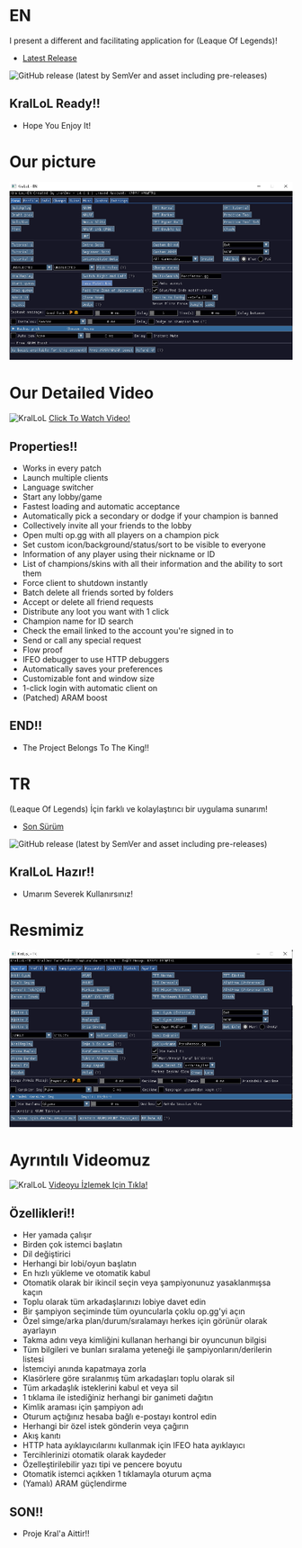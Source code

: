 # EN

 I present a different and facilitating application for (Leaque Of Legends)!

* [Latest Release](https://github.com/Emre37destan/KralLoL/releases/latest "KralLoL Lecture!")

<img alt="GitHub release (latest by SemVer and asset including pre-releases)" src="https://img.shields.io/github/downloads-pre/Emre37destan/KralLoL/1.2.2/KralLoL-EN.exe?style=for-the-badge">

## KralLoL Ready!!
* Hope You Enjoy It!

# Our picture
<div align = "center"> <img src = "https://raw.githubusercontent.com/Emre37destan/KralLoL/main/KralLoL_Logo = EN.png"> </div>


# Our Detailed Video
![KralLoL](http://img.youtube.com/vi/5g3DBYoJOQw/0.jpg)
[Click To Watch Video!](http://www.youtube.com/watch?v=5g3DBYoJOQw "KingLoL Lecture!")


## Properties!!

* Works in every patch
* Launch multiple clients
* Language switcher
* Start any lobby/game
* Fastest loading and automatic acceptance
* Automatically pick a secondary or dodge if your champion is banned
* Collectively invite all your friends to the lobby
* Open multi op.gg with all players on a champion pick
* Set custom icon/background/status/sort to be visible to everyone
* Information of any player using their nickname or ID
* List of champions/skins with all their information and the ability to sort them
* Force client to shutdown instantly
* Batch delete all friends sorted by folders
* Accept or delete all friend requests
* Distribute any loot you want with 1 click
* Champion name for ID search
* Check the email linked to the account you're signed in to
* Send or call any special request
* Flow proof
* IFEO debugger to use HTTP debuggers
* Automatically saves your preferences
* Customizable font and window size
* 1-click login with automatic client on
* (Patched) ARAM boost

## END!!
* The Project Belongs To The King!!

# TR

 (Leaque Of Legends) İçin farklı ve kolaylaştırıcı bir uygulama sunarım!

* [Son Sürüm](https://github.com/Emre37destan/KralLoL/releases/latest "KralLoL Anlatım!")

<img alt="GitHub release (latest by SemVer and asset including pre-releases)" src="https://img.shields.io/github/downloads-pre/Emre37destan/KralLoL/1.2.2/KralLoL-TR.exe?style=for-the-badge">

## KralLoL Hazır!!
* Umarım Severek Kullanırsınız!

# Resmimiz
<div align = "center"> <img src = "https://raw.githubusercontent.com/Emre37destan/KralLoL/main/KralLoL_Logo = TR.png"> </div>


# Ayrıntılı Videomuz
![KralLoL](http://img.youtube.com/vi/5g3DBYoJOQw/0.jpg)
[Videoyu İzlemek Için Tıkla!](http://www.youtube.com/watch?v=5g3DBYoJOQw "KralLoL Anlatım!")


## Özellikleri!!

* Her yamada çalışır
* Birden çok istemci başlatın
* Dil değiştirici
* Herhangi bir lobi/oyun başlatın
* En hızlı yükleme ve otomatik kabul
* Otomatik olarak bir ikincil seçin veya şampiyonunuz yasaklanmışsa kaçın
* Toplu olarak tüm arkadaşlarınızı lobiye davet edin
* Bir şampiyon seçiminde tüm oyuncularla çoklu op.gg'yi açın
* Özel simge/arka plan/durum/sıralamayı herkes için görünür olarak ayarlayın
* Takma adını veya kimliğini kullanan herhangi bir oyuncunun bilgisi
* Tüm bilgileri ve bunları sıralama yeteneği ile şampiyonların/derilerin listesi
* İstemciyi anında kapatmaya zorla
* Klasörlere göre sıralanmış tüm arkadaşları toplu olarak sil
* Tüm arkadaşlık isteklerini kabul et veya sil
* 1 tıklama ile istediğiniz herhangi bir ganimeti dağıtın
* Kimlik araması için şampiyon adı
* Oturum açtığınız hesaba bağlı e-postayı kontrol edin
* Herhangi bir özel istek gönderin veya çağırın
* Akış kanıtı
* HTTP hata ayıklayıcılarını kullanmak için IFEO hata ayıklayıcı
* Tercihlerinizi otomatik olarak kaydeder
* Özelleştirilebilir yazı tipi ve pencere boyutu
* Otomatik istemci açıkken 1 tıklamayla oturum açma
* (Yamalı) ARAM güçlendirme

## SON!!
* Proje Kral'a Aittir!!

